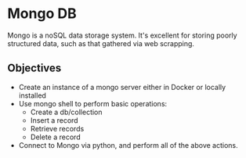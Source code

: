 # Mongo DB

Mongo is a noSQL data storage system.  It's excellent for storing poorly structured data, such as that gathered via web scrapping.  

## Objectives
 - Create an instance of a mongo server either in Docker or locally installed
 - Use mongo shell to perform basic operations:
    * Create a db/collection
    * Insert a record
    * Retrieve records
    * Delete a record
 - Connect to Mongo via python, and perform all of the above actions. 